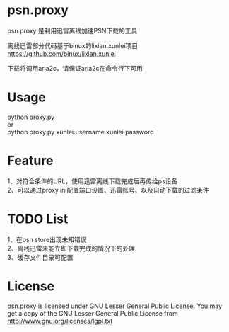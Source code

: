 psn.proxy  
=========
psn.proxy 是利用迅雷离线加速PSN下载的工具  

离线迅雷部分代码基于binux的lixian.xunlei项目<https://github.com/binux/lixian.xunlei>  

下载将调用aria2c，请保证aria2c在命令行下可用
  
Usage  
=========
python proxy.py  
or  
python proxy.py xunlei.username xunlei.password
  
Feature  
=========
1、对符合条件的URL，使用迅雷离线下载完成后再传给ps设备  
2、可以通过proxy.ini配置端口设置、迅雷账号、以及自动下载的过滤条件  
  
TODO List
=========
1、在psn store出现未知错误  
2、离线迅雷未能立即下载完成的情况下的处理  
3、缓存文件目录可配置  
  
License  
=========
psn.proxy is licensed under GNU Lesser General Public License. You may get a copy of the GNU Lesser General Public License from <http://www.gnu.org/licenses/lgpl.txt>


